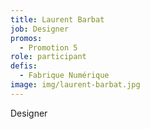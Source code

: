 ```yaml
---
title: Laurent Barbat
job: Designer
promos:
  - Promotion 5
role: participant
defis:
  - Fabrique Numérique
image: img/laurent-barbat.jpg
---
```

Designer
